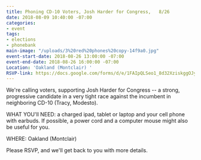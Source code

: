 ```yaml
---
title: Phoning CD-10 Voters, Josh Harder for Congress,   8/26
date: 2018-08-09 10:40:00 -07:00
categories:
- event
tags:
- elections
- phonebank
main-image: "/uploads/3%20red%20phones%20copy-14f9a0.jpg"
event-start-date: 2018-08-26 13:00:00 -07:00
event-end-date: 2018-08-26 16:00:00 -07:00
Location: 'Oakland (Montclair) '
RSVP-link: https://docs.google.com/forms/d/e/1FAIpQLSeo1_8d32XziskggOJy5wf-iqCbQakQeBXQnzFWeQPCBZDYZA/viewform
---
```


We're calling voters, supporting Josh Harder for Congress -- a strong, progressive candidate in a very tight race against the incumbent in neighboring CD-10 (Tracy, Modesto).

WHAT YOU'll NEED: a charged ipad, tablet or laptop and your cell phone with earbuds.  If possible, a power cord and a computer mouse might also be useful for you.

WHERE:  Oakland (Montclair)

Please RSVP, and we'll get back to you with more details.